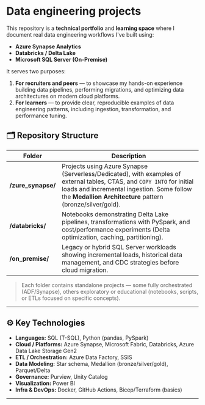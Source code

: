 # Data engineering projects

This repository is a **technical portfolio** and **learning space** where I document real data engineering workflows I've built using:
- **Azure Synapse Analytics**
- **Databricks / Delta Lake**
- **Microsoft SQL Server (On-Premise)**

It serves two purposes:
1. **For recruiters and peers** — to showcase my hands-on experience building data pipelines, performing migrations, and optimizing data architectures on modern cloud platforms.  
2. **For learners** — to provide clear, reproducible examples of data engineering patterns, including ingestion, transformation, and performance tuning.

## 🗂️ Repository Structure

| Folder | Description |
|---------|--------------|
| **/zure_synapse/** | Projects using Azure Synapse (Serverless/Dedicated), with examples of external tables, CTAS, and `COPY INTO` for initial loads and incremental ingestion. Some follow the **Medallion Architecture** pattern (bronze/silver/gold). |
| **/databricks/** | Notebooks demonstrating Delta Lake pipelines, transformations with PySpark, and cost/performance experiments (Delta optimization, caching, partitioning). |
| **/on_premise/** | Legacy or hybrid SQL Server workloads showing incremental loads, historical data management, and CDC strategies before cloud migration. |

> Each folder contains standalone projects — some fully orchestrated (ADF/Synapse), others exploratory or educational (notebooks, scripts, or ETLs focused on specific concepts).

---

## ⚙️ Key Technologies
* **Languages:** SQL (T-SQL), Python (pandas, PySpark)  
* **Cloud / Platforms:** Azure Synapse, Microsoft Fabric, Databricks, Azure Data Lake Storage Gen2  
* **ETL / Orchestration:** Azure Data Factory, SSIS  
* **Data Modeling:** Star schema, Medallion (bronze/silver/gold), Parquet/Delta  
* **Governance:** Purview, Unity Catalog  
* **Visualization:** Power BI  
* **Infra & DevOps:** Docker, GitHub Actions, Bicep/Terraform (basics)

---
